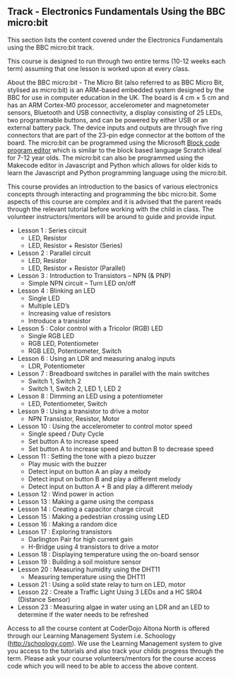 
## Track - Electronics Fundamentals Using the BBC micro:bit 

This section lists the content covered under the Electronics Fundamentals using the BBC micro:bit track.

This course is designed to run through two entire terms (10-12 weeks each term) assuming that one lesson is worked upon at every class. 

About the BBC micro:bit - The Micro Bit (also referred to as BBC Micro Bit, stylised as micro:bit) is an ARM-based embedded system designed by the BBC for use in computer education in the UK. The board is 4 cm × 5 cm and has an ARM Cortex-M0 processor, accelerometer and magnetometer sensors, Bluetooth and USB connectivity, a display consisting of 25 LEDs, two programmable buttons, and can be powered by either USB or an external battery pack. The device inputs and outputs are through five ring connectors that are part of the 23-pin edge connector at the bottom of the board. The micro:bit can be programmed using the Microsoft [Block code program editor](https://makecode.microbit.org) which is similar to the block based language Scratch ideal for 7-12 year olds. The micro:bit can also be programmed using the Makecode editor in Javascript and Python which allows for older kids to learn the Javascript and Python programming language using the micro:bit.

This course provides an introduction to the basics of various electronics concepts through interacting and programming the bbc micro:bit. Some aspects of this course are complex and it is advised that the parent reads through the relevant tutorial before working with the child in class. The volunteer instructors/mentors will be around to guide and provide input. 

- Lesson 1  : Series circuit
  - LED, Resistor
  - LED, Resistor + Resistor (Series)
- Lesson 2  : Parallel circuit
  - LED, Resistor
  - LED, Resistor + Resistor (Parallel)
- Lesson 3  : Introduction to Transistors – NPN (& PNP)
  - Simple NPN circuit – Turn LED on/off
- Lesson 4  : Blinking an LED
  - Single LED
  - Multiple LED’s
  - Increasing value of resistors
  - Introduce a transistor
- Lesson 5  : Color control with a Tricolor (RGB) LED
  - Single RGB LED
  - RGB LED, Potentiometer 
  - RGB LED, Potentiometer, Switch
- Lesson 6  : Using an LDR and measuring analog inputs
  - LDR, Potentiometer
- Lesson 7  : Breadboard switches in parallel with the main switches
  - Switch 1, Switch 2
  - Switch 1, Switch 2, LED 1, LED 2
- Lesson 8  : Dimming an LED using a potentiometer
  - LED, Potentiometer, Switch
- Lesson 9  : Using a transistor to drive a motor
  - NPN Transistor, Resistor, Motor
- Lesson 10 : Using the accelerometer to control motor speed
  - Single speed / Duty Cycle
  - Set button A to increase speed 
  - Set button A to increase speed and button B to decrease speed
- Lesson 11 : Setting the tone with a piezo buzzer
  - Play music with the buzzer
  - Detect input on button A an play a melody
  - Detect input on button B and play a different melody
  - Detect input on button A + B and play a different melody
- Lesson 12 : Wind power in action
- Lesson 13 : Making a game using the compass
- Lesson 14 : Creating a capacitor charge circuit
- Lesson 15 : Making a pedestrian crossing using LED
- Lesson 16 : Making a random dice
- Lesson 17 : Exploring transistors 
  - Darlington Pair for high current gain
  - H-Bridge using 4 transistors to drive a motor
- Lesson 18 : Displaying temperature using the on-board sensor
- Lesson 19 : Building a soil moisture sensor
- Lesson 20 : Measuring humidity using the DHT11
  - Measuring temperature using the DHT11
- Lesson 21 : Using a solid state relay to turn on LED, motor
- Lesson 22 : Create a Traffic Light Using 3 LEDs and a HC SR04 (Distance Sensor)
- Lesson 23 : Measuring algae in water using an LDR and an LED to determine if the water needs to be refreshed

Access to all the course content at CoderDojo Altona North is offered through our Learning Management System i.e. Schoology (http://schoology.com). We use the Learning Management system to give you access to the tutorials and also track your childs progress through the term. Please ask your course volunteers/mentors for the course access code which you will need to be able to access the above content. 
